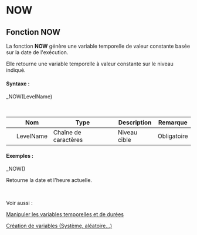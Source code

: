 # NOW

## Fonction NOW

La fonction **NOW** génère une variable temporelle de valeur constante basée sur la date de l'exécution.

Elle retourne une variable temporelle à valeur constante sur le niveau indiqué.

#### Syntaxe :&nbsp;

\_NOW(LevelName)

&nbsp;

| &nbsp; | **Nom** |**Type**|**Description**|**Remarque** |
| --- | --- | --- | --- | --- |
| &nbsp; | LevelName | Chaîne de caractères | Niveau cible | Obligatoire |


#### Exemples :

\_NOW()

Retourne la date et l'heure actuelle.

&nbsp;

Voir aussi :&nbsp;

[Manipuler les variables temporelles et de durées](<Manipulerlesvariablestemporelle1.md>)

[Création de variables (Système, aléatoire...)](<CreerdesvariablesdetoutepieceSys.md>)